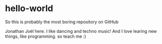 # hello-world
So this is probably the most boring repository on GitHub


Jonathan Joél here. I like dancing and techno music!
And I love learing new things, like programming.
so teach me :)
